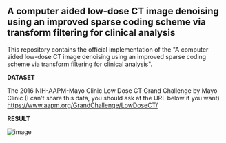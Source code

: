 ## A computer aided low-dose CT image denoising using an improved sparse coding scheme via transform filtering for clinical analysis

This repository contains the official implementation of the "A computer aided low-dose CT image denoising using an improved sparse coding scheme via transform filtering for clinical analysis".

**DATASET**

The 2016 NIH-AAPM-Mayo Clinic Low Dose CT Grand Challenge by Mayo Clinic
(I can't share this data, you should ask at the URL below if you want)
https://www.aapm.org/GrandChallenge/LowDoseCT/

**RESULT**

![image](https://github.com/user-attachments/assets/02e245ba-de38-443a-bca2-1efa735af02f)


            
